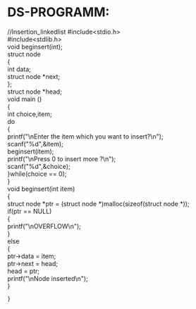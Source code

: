 # DS-PROGRAMM:
//Insertion_linkedlist
#include<stdio.h>  
#include<stdlib.h>  
void beginsert(int);  
struct node  
{  
    int data;  
    struct node *next;  
};  
struct node *head;  
void main ()  
{  
    int choice,item;  
    do   
    {  
        printf("\nEnter the item which you want to insert?\n");  
        scanf("%d",&item);  
        beginsert(item);  
        printf("\nPress 0 to insert more ?\n");  
        scanf("%d",&choice);  
    }while(choice == 0);  
}  
void beginsert(int item)  
    {  
        struct node *ptr = (struct node *)malloc(sizeof(struct node *));  
        if(ptr == NULL)  
        {  
            printf("\nOVERFLOW\n");  
        }  
        else  
        {  
            ptr->data = item;  
            ptr->next = head;  
            head = ptr;  
            printf("\nNode inserted\n");  
        }  
          
    }
